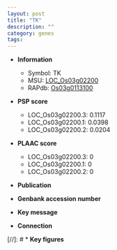 ```yaml
---
layout: post
title: "TK"
description: ""
category: genes
tags: 
---
```


* **Information**  
    + Symbol: TK  
    + MSU: [LOC_Os03g02200](http://rice.plantbiology.msu.edu/cgi-bin/ORF_infopage.cgi?orf=LOC_Os03g02200)  
    + RAPdb: [Os03g0113100](http://rapdb.dna.affrc.go.jp/viewer/gbrowse_details/irgsp1?name=Os03g0113100)  

* **PSP score**  
    + LOC_Os03g02200.3: 0.1117 
    + LOC_Os03g02200.1: 0.0398 
    + LOC_Os03g02200.2: 0.0204 

* **PLAAC score**  
    + LOC_Os03g02200.3: 0 
    + LOC_Os03g02200.1: 0 
    + LOC_Os03g02200.2: 0 

* **Publication**  

* **Genbank accession number**  

* **Key message**  

* **Connection**  

[//]: # * **Key figures**  


